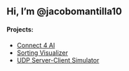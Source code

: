 ## Hi, I’m @jacobomantilla10

#### Projects:
- [Connect 4 AI](https://github.com/jacobomantilla10/c4)
- [Sorting Visualizer](https://sorting-algorithms-400901.uc.r.appspot.com/)
- [UDP Server-Client Simulator](https://github.com/jacobomantilla10/UDP_Server-Client)

<!---
jacobomantilla10/jacobomantilla10 is a ✨ special ✨ repository because its `README.md` (this file) appears on your GitHub profile.
You can click the Preview link to take a look at your changes.
--->
